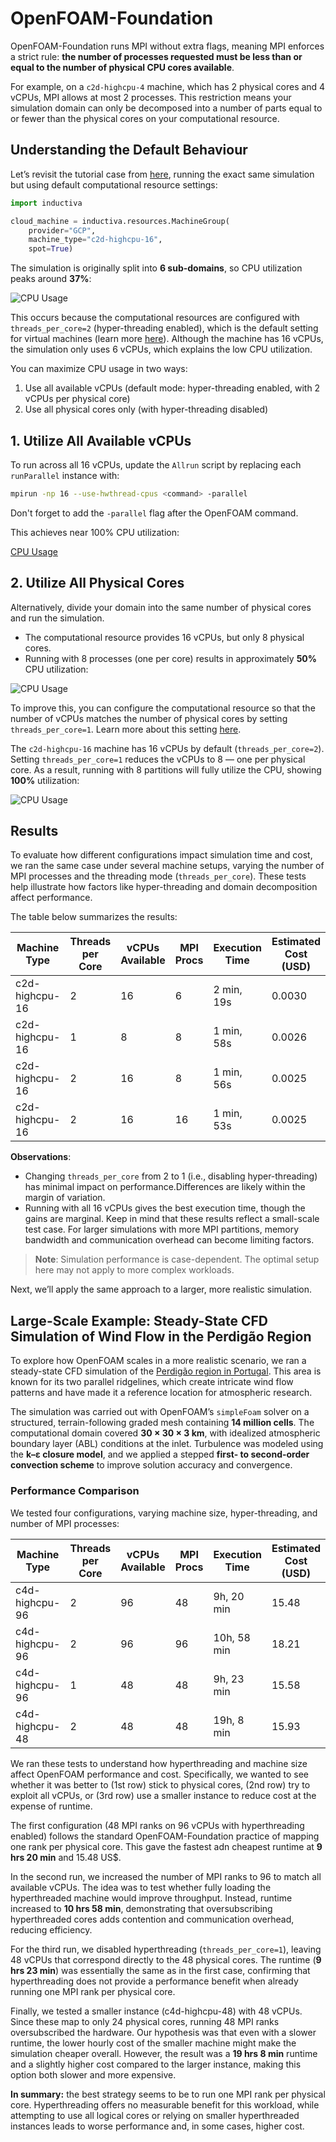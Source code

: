 # OpenFOAM-Foundation
OpenFOAM-Foundation runs MPI without extra flags, meaning MPI enforces a strict rule: **the number of processes requested must be less than or equal to the number of physical CPU cores available**.

For example, on a `c2d-highcpu-4` machine, which has 2 physical cores and 4 vCPUs, MPI allows at most 2 processes. This restriction means your simulation domain can only be decomposed into a number of parts equal to or fewer than the physical cores on your computational resource.

## Understanding the Default Behaviour
Let’s revisit the tutorial case from [here](../quick-start.md), running the exact same simulation but using default computational resource settings:

```python
import inductiva

cloud_machine = inductiva.resources.MachineGroup(
    provider="GCP",
    machine_type="c2d-highcpu-16",
    spot=True)
```

The simulation is originally split into **6 sub-domains**, so CPU utilization peaks around **37%**:

![CPU Usage](../_static/foundation_6_vcpus.png)

This occurs because the computational resources are configured with `threads_per_core=2` (hyper-threading enabled), which is the default setting for virtual machines (learn more [here](https://inductiva.ai/guides/how-it-works/machines/hyperthreading)). Although the machine has 16 vCPUs, the simulation only uses 6 vCPUs, which explains the low CPU utilization.

You can maximize CPU usage in two ways:
1. Use all available vCPUs (default mode: hyper-threading enabled, with 2 vCPUs per physical core)
2. Use all physical cores only (with hyper-threading disabled)

## 1. Utilize All Available vCPUs
To run across all 16 vCPUs, update the `Allrun` script by replacing each `runParallel` instance with:

```bash
mpirun -np 16 --use-hwthread-cpus <command> -parallel
```

Don't forget to add the `-parallel` flag after the OpenFOAM command.

This achieves near 100% CPU utilization:

[CPU Usage](../_static/foundation_16_vcpus.png)

## 2. Utilize All Physical Cores
Alternatively, divide your domain into the same number of physical cores and run the simulation.
- The computational resource provides 16 vCPUs, but only 8 physical cores.
- Running with 8 processes (one per core) results in approximately **50%** CPU utilization:

![CPU Usage](../_static/quick-start/system_metrics_50_2tpc.png)

To improve this, you can configure the computational resource so that the number of vCPUs matches the number of physical cores by setting `threads_per_core=1`. Learn more about this setting [here](https://inductiva.ai/guides/how-it-works/machines/hyperthreading). 

The `c2d-highcpu-16` machine has 16 vCPUs by default (`threads_per_core=2`). Setting `threads_per_core=1` reduces the vCPUs to 8 — one per physical core. As a result, running with 8 partitions will fully utilize the CPU, showing **100%** utilization:

![CPU Usage](../_static/quick-start/system_metrics_100.png)

## Results
To evaluate how different configurations impact simulation time and cost, we ran the same case under several machine setups, varying the number of MPI processes and the threading mode (`threads_per_core`). These tests help illustrate how factors like hyper-threading and domain decomposition affect performance.

The table below summarizes the results:

| Machine Type   | Threads per Core | vCPUs Available| MPI Procs |Execution Time | Estimated Cost (USD) |
| -------------- | ---------------- | ---------------|---------- |-------------- | ---------- |
| c2d-highcpu-16 | 2                | 16             |  6        | 2 min, 19s    | 0.0030     |
| c2d-highcpu-16 | 1                | 8              |  8        | 1 min, 58s    | 0.0026     |
| c2d-highcpu-16 | 2                | 16             |  8        | 1 min, 56s    | 0.0025     |
| c2d-highcpu-16 | 2                | 16             |  16       | 1 min, 53s    | 0.0025     |

**Observations**:
- Changing `threads_per_core` from 2 to 1 (i.e., disabling hyper-threading) has minimal impact on performance.Differences are likely within the margin of variation.
- Running with all 16 vCPUs gives the best execution time, though the gains are marginal. Keep in mind that these results reflect a small-scale test case. For larger simulations with more MPI partitions, memory bandwidth and communication overhead can become limiting factors.

> **Note**: Simulation performance is case-dependent. The optimal setup here may not apply to more complex workloads.

Next, we’ll apply the same approach to a larger, more realistic simulation.

## Large-Scale Example: Steady-State CFD Simulation of Wind Flow in the Perdigão Region
To explore how OpenFOAM scales in a more realistic scenario, we ran a steady-state CFD simulation of the [Perdigão region in Portugal](https://journals.ametsoc.org/view/journals/bams/100/5/bams-d-17-0227.1.xml). This area is known for its two parallel ridgelines, which create intricate wind flow patterns and have made it a reference location for atmospheric research.

The simulation was carried out with OpenFOAM’s `simpleFoam` solver on a structured, terrain-following graded mesh containing **14 million cells**. The computational domain covered **30 × 30 × 3 km**, with idealized atmospheric boundary layer (ABL) conditions at the inlet. Turbulence was modeled using the **k–ε closure model**, and we applied a stepped **first- to second-order convection scheme** to improve solution accuracy and convergence.

### Performance Comparison
We tested four configurations, varying machine size, hyper-threading, and number of MPI processes:

| Machine Type   | Threads per Core | vCPUs Available | MPI Procs | Execution Time | Estimated Cost (USD) |
| -------------- | ---------------- | --------------- | --------- | -------------- | ---------- |
| c4d-highcpu-96 | 2                | 96              | 48        | 9h, 20 min   | 15.48      |
| c4d-highcpu-96 | 2                | 96              | 96        | 10h, 58 min  | 18.21      |
| c4d-highcpu-96 | 1                | 48              | 48        | 9h, 23 min   | 15.58      |
| c4d-highcpu-48 | 2                | 48              | 48        | 19h, 8 min   | 15.93      |

We ran these tests to understand how hyperthreading and machine size affect OpenFOAM performance and cost. Specifically, we wanted to see whether it was better to (1st row) stick to physical cores, (2nd row) try to exploit all vCPUs, or (3rd row) use a smaller instance to reduce cost at the expense of runtime.

The first configuration (48 MPI ranks on 96 vCPUs with hyperthreading enabled) follows the standard OpenFOAM-Foundation practice of mapping one rank per physical core. This gave the fastest adn cheapest runtime at **9 hrs 20 min** and 15.48 US$.

In the second run, we increased the number of MPI ranks to 96 to match all available vCPUs. The idea was to test whether fully loading the hyperthreaded machine would improve throughput. Instead, runtime increased to **10 hrs 58 min**, demonstrating that oversubscribing hyperthreaded cores adds contention and communication overhead, reducing efficiency.

For the third run, we disabled hyperthreading (`threads_per_core=1`), leaving 48 vCPUs that correspond directly to the 48 physical cores. The runtime (**9 hrs 23 min**) was essentially the same as in the first case, confirming that hyperthreading does not provide a performance benefit when already running one MPI rank per physical core.

Finally, we tested a smaller instance (c4d-highcpu-48) with 48 vCPUs. Since these map to only 24 physical cores, running 48 MPI ranks oversubscribed the hardware. Our hypothesis was that even with a slower runtime, the lower hourly cost of the smaller machine might make the simulation cheaper overall. However, the result was a **19 hrs 8 min** runtime and a slightly higher cost compared to the larger instance, making this option both slower and more expensive.

**In summary:** the best strategy seems to be to run one MPI rank per physical core. Hyperthreading offers no measurable benefit for this workload, while attempting to use all logical cores or relying on smaller hyperthreaded instances leads to worse performance and, in some cases, higher cost.

